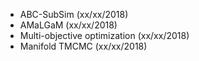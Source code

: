 - ABC-SubSim (xx/xx/2018)  
- AMaLGaM (xx/xx/2018)  
- Multi-objective optimization (xx/xx/2018)  
- Manifold TMCMC (xx/xx/2018)  
